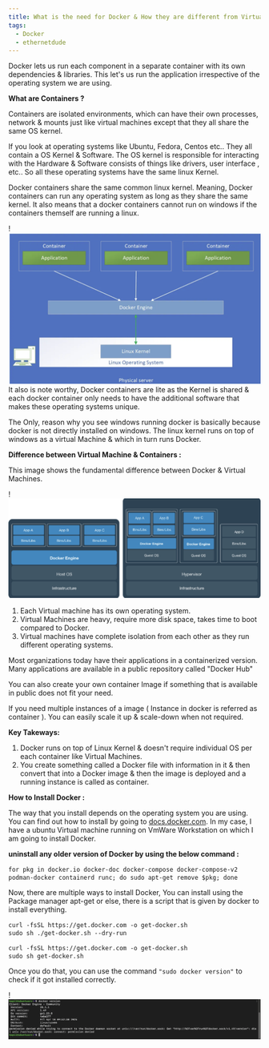 ```yaml
---
title: What is the need for Docker & How they are different from Virtual Machines
tags:
  - Docker
  - ethernetdude
---
```

Docker lets us run each component in a separate container with its own dependencies & libraries. This let's us run the application irrespective of the operating system we are using.

**What are Containers ?**

Containers are isolated environments, which can have their own processes, network & mounts just like virtual machines except that they all share the same OS kernel.

If you look at operating systems like Ubuntu, Fedora, Centos etc.. They all contain a OS Kernel & Software. The OS kernel is responsible for interacting with the Hardware & Software consists of things like drivers, user interface , etc.. So all these operating systems have the same linux Kernel.

Docker containers share the same common linux kernel. Meaning, Docker containers can run any operating system as long as they share the same kernel. It also means that a docker containers cannot run on windows if the containers themself are running a linux. 

!![Image Description](/images/Pasted%20image%2020250422221202.png)
It also is note worthy, Docker containers are lite as the Kernel is shared & each docker container only needs to have the additional software that makes these operating systems unique.

The Only, reason why you see windows running docker is basically because docker is not directly installed on windows. The linux kernel runs on top of windows as a virtual Machine & which in turn runs Docker.

**Difference between Virtual Machine & Containers :**

This image shows the fundamental difference between Docker & Virtual Machines.

!![Image Description](/images/Pasted%20image%2020250422221928.png)

1. Each Virtual machine has its own operating system. 
2. Virtual Machines are heavy, require more disk space, takes time to boot compared to Docker.
3. Virtual machines have complete isolation from each other as they run different operating systems.

Most organizations today have their applications in a containerized version. Many applications are available in a public repository called "Docker Hub"

You can also create your own container Image if something that is available in public does not fit your need.

If you need multiple instances of a image ( Instance in docker is referred as container ). You can easily scale it up & scale-down when not required.

**Key Takeways:**
1. Docker runs on top of Linux Kernel & doesn't require individual OS per each container like Virtual Machines.
2. You create something called a Docker file with information in it & then convert that into a Docker image & then the image is deployed and a running instance is called as container.

**How to Install Docker :**

The way that you install depends on the operating system you are using. You can find out how to install by going to [docs.docker.com](). In my case, I have a ubuntu Virtual machine running on VmWare Workstation on which I am going to install Docker.

**uninstall any older version of Docker by using the below command :**

```
for pkg in docker.io docker-doc docker-compose docker-compose-v2 podman-docker containerd runc; do sudo apt-get remove $pkg; done
```

Now, there are multiple ways to install Docker, You can install using the Package manager apt-get or else, there is a script that is given by docker to install everything.

```
curl -fsSL https://get.docker.com -o get-docker.sh
sudo sh ./get-docker.sh --dry-run
```

```
curl -fsSL https://get.docker.com -o get-docker.sh
sudo sh get-docker.sh
```

Once you do that, you can use the command `"sudo docker version"` to check if it got installed correctly.

!![Image Description](/images/Pasted%20image%2020250423202519.png)